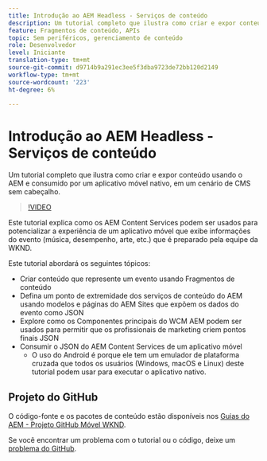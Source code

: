 ```yaml
---
title: Introdução ao AEM Headless - Serviços de conteúdo
description: Um tutorial completo que ilustra como criar e expor conteúdo usando o AEM Headless.
feature: Fragmentos de conteúdo, APIs
topic: Sem periféricos, gerenciamento de conteúdo
role: Desenvolvedor
level: Iniciante
translation-type: tm+mt
source-git-commit: d9714b9a291ec3ee5f3dba9723de72bb120d2149
workflow-type: tm+mt
source-wordcount: '223'
ht-degree: 6%

---
```



# Introdução ao AEM Headless - Serviços de conteúdo

Um tutorial completo que ilustra como criar e expor conteúdo usando o AEM e consumido por um aplicativo móvel nativo, em um cenário de CMS sem cabeçalho.

>[!VIDEO](https://video.tv.adobe.com/v/28315/?quality=12&learn=on)

Este tutorial explica como os AEM Content Services podem ser usados para potencializar a experiência de um aplicativo móvel que exibe informações do evento (música, desempenho, arte, etc.) que é preparado pela equipe da WKND.

Este tutorial abordará os seguintes tópicos:

* Criar conteúdo que represente um evento usando Fragmentos de conteúdo
* Defina um ponto de extremidade dos serviços de conteúdo do AEM usando modelos e páginas do AEM Sites que expõem os dados do evento como JSON
* Explore como os Componentes principais do WCM AEM podem ser usados para permitir que os profissionais de marketing criem pontos finais JSON
* Consumir o JSON do AEM Content Services de um aplicativo móvel
   * O uso do Android é porque ele tem um emulador de plataforma cruzada que todos os usuários (Windows, macOS e Linux) deste tutorial podem usar para executar o aplicativo nativo.

## Projeto do GitHub

O código-fonte e os pacotes de conteúdo estão disponíveis nos [Guias do AEM - Projeto GitHub Móvel WKND](https://github.com/adobe/aem-guides-wknd-mobile).

Se você encontrar um problema com o tutorial ou o código, deixe um [problema do GitHub](https://github.com/adobe/aem-guides-wknd-mobile/issues).

